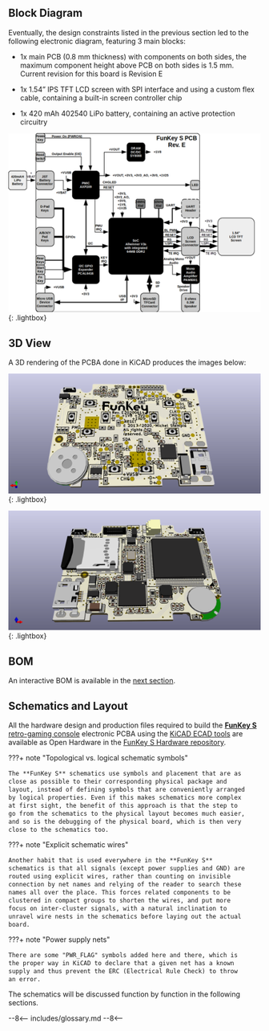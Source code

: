 
## Block Diagram

Eventually, the design constraints listed in the previous section led
to the following electronic diagram, featuring 3 main blocks:

 - 1x main PCB (0.8 mm thickness) with components on both sides, the
   maximum component height above PCB on both sides is 1.5 mm. Current
   revision for this board is Revision E

 - 1x 1.54” IPS TFT LCD screen with SPI interface and using a
   custom flex cable, containing a built-in screen controller chip

 - 1x 420 mAh 402540 LiPo battery, containing an active protection
   circuitry

![FunKey S Block Diagram](/assets/images/FunKey_S_Block_Diagram.png){: .lightbox}

## 3D View

A 3D rendering of the PCBA done in KiCAD produces the images below:

![FunKey Top](/assets/images/FunKey_S_Top.png){: .lightbox}

![FunKey Bottom](/assets/images/FunKey_S_Bottom.png){: .lightbox}

## BOM

An interactive BOM is available in the [next section][4].

## Schematics and Layout

All the hardware design and production files required to build the
[**FunKey S** retro-gaming console][1] electronic PCBA using the
[KiCAD ECAD tools][2] are available as Open Hardware in the [FunKey S
Hardware repository][3].

???+ note "Topological vs. logical schematic symbols"

    The **FunKey S** schematics use symbols and placement that are as
    close as possible to their corresponding physical package and
    layout, instead of defining symbols that are conveniently arranged
    by logical properties. Even if this makes schematics more complex
    at first sight, the benefit of this approach is that the step to
    go from the schematics to the physical layout becomes much easier,
    and so is the debugging of the physical board, which is then very
    close to the schematics too.

???+ note "Explicit schematic wires"

    Another habit that is used everywhere in the **FunKey S**
    schematics is that all signals (except power supplies and GND) are
    routed using explicit wires, rather than counting on invisible
    connection by net names and relying of the reader to search these
    names all over the place. This forces related components to be
    clustered in compact groups to shorten the wires, and put more
    focus on inter-cluster signals, with a natural inclination to
    unravel wire nests in the schematics before laying out the actual
    board.

???+ note "Power supply nets"

    There are some "PWR_FLAG" symbols added here and there, which is
    the proper way in KiCAD to declare that a given net has a known
    supply and thus prevent the ERC (Electrical Rule Check) to throw
    an error.

The schematics will be discussed function by function in the following
sections.

[1]: https://www.funkey-project.com/
[2]: https://kicad.org/
[3]: https://github.com/FunKey-Project/FunKey-S-Hardware
[4]: https://htmlpreview.github.io/?https://github.com/FunKey-Project/FunKey-S-Hardware/blob/master/BOM/ibom.html

--8<--
includes/glossary.md
--8<--
